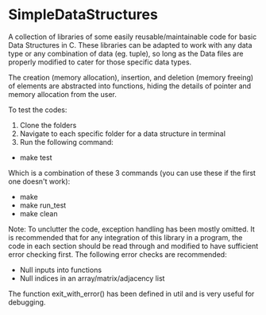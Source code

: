 # SimpleDataStructures
A collection of libraries of some easily reusable/maintainable code for basic Data Structures in C. 
These libraries can be adapted to work with any data type or any combination of data (eg. tuple), 
so long as the Data files are properly modified to cater for those specific data types.

The creation (memory allocation), insertion, and deletion (memory freeing) of elements are abstracted 
into functions, hiding the details of pointer and memory allocation from the user.

To test the codes: 
1. Clone the folders 
2. Navigate to each specific folder for a data structure in terminal
3. Run the following command:  
- make test  

Which is a combination of these 3 commands (you can use these if the first one doesn't work):  
- make
- make run_test
- make clean


Note:
To unclutter the code, exception handling has been mostly omitted. It is recommended 
that for any integration of this library in a program, the code in each section should be 
read through and modified to have sufficient error checking first. The following error 
checks are recommended:  
- Null inputs into functions
- Null indices in an array/matrix/adjacency list

The function exit_with_error() has been defined in util and is very useful for debugging.
